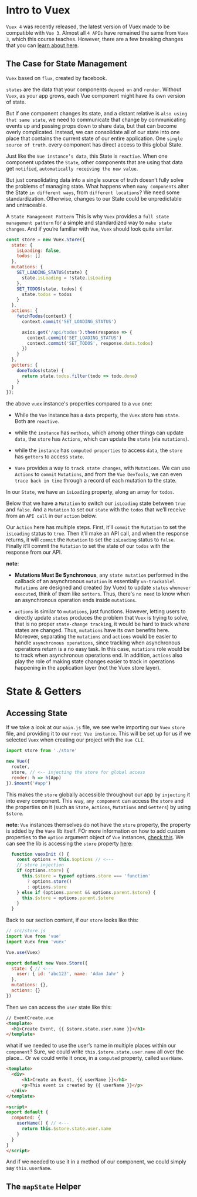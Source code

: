# Intro to Vuex
`Vuex 4` was recently released, the latest version of Vuex made to be compatible with `Vue 3`. Almost all `4 APIs` have remained the same from `Vuex 3`, which this course teaches. However, there are a few breaking changes that you can [learn about here](https://next.vuex.vuejs.org/guide/migrating-to-4-0-from-3-x.html#installation-process).

## The Case for State Management
`Vuex` based on `flux`, created by facebook.

`states` are the data that your components `depend on` and `render`. Without `Vuex`, as your app grows, each Vue component might have its own version of state.

But if one component changes its state, and a distant relative is `also using that same state`, we need to communicate that change by communicating events up and passing props down to share data, but that can become overly complicated. Instead, we can consolidate all of our state into one place that contains the current state of our entire application. One `single source of truth`. every component has direct access to this global State.

Just like the `Vue instance’s data`, this State is `reactive`. When one component updates the `State`, other components that are using that data get `notified`, `automatically receiving the new value`.

But just consolidating data into a single source of truth doesn’t fully solve the problems of managing state. What happens when `many components` alter the State `in different ways`, from `different locations`? We need some standardization. Otherwise, changes to our State could be unpredictable and untraceable.

A `State Management Pattern` This is why `Vuex` provides a `full state management pattern` for a simple and standardized way to `make state changes`. And if you’re familiar with `Vue`, `Vuex` should look quite similar.

```js
const store = new Vuex.Store({
  state: {
    isLoading: false,
    todos: []
  },
  mutations: {
    SET_LOADING_STATUS(state) {
      state.isLoading = !state.isLoading
    },
    SET_TODOS(state, todos) {
      state.todos = todos
    }
  },
  actions: {
    fetchTodos(context) {
      context.commit('SET_LOADING_STATUS')

      axios.get('/api/todos').then(response => {
        context.commit('SET_LOADING_STATUS')
        context.commit('SET_TODOS', response.data.todos)
      })
    }
  },
  getters: {
    doneTodos(state) {
      return state.todos.filter(todo => todo.done)
    }
  }
});
```

the above `vuex` instance's properties compared to a `vue` one:
* While the `Vue` instance has a `data` property, the `Vuex` store has `state`. Both are `reactive`.

* while the `instance` has `methods`, which among other things can update `data`, the `store` has `Actions`, which can update the `state` (via `mutations`).

* while the `instance` has `computed properties` to access `data`, the `store` has `getters` to access `state`.

* `Vuex` provides a way to `track state changes`, with `Mutations`. We can use `Actions` to `commit` `Mutations`, and from the `Vue DevTools`, we can even `trace back in time` through a record of each mutation to the state.

In our `State`, we have an `isLoading` property, along an array for `todos`.

Below that we have a `Mutation` to switch our `isLoading` state between `true` and `false`. And a `Mutation` to set our `state` with the `todos` that we’ll receive from an `API call` in our `action` below.

Our `Action` here has multiple steps. First, it’ll `commit` the `Mutation` to set the `isLoading` status to `true`. Then it’ll make an API call, and when the response returns, it will `commit` the `Mutation` to set the `isLoading` status to `false`. Finally it’ll commit the `Mutation` to set the state of our `todos` with the response from our API.

**note**:
* **Mutations Must Be Synchronous**, any `state mutation` performed in the callback of an asynchronous `mutation` is essentially `un-trackable`!. `Mutations` are designed and created (by Vuex) to update `states` `whenever executed`, think of them like `setters`. Thus, there's `no need` to know when an asynchronous operation ends inside `mutations`.

* `actions` is similar to `mutations`, just functions. However, letting users to directly update `states` produces the problem that `Vuex` is trying to solve, that is no proper `state-change tracking`, it would be hard to track where states are changed. Thus, `mutations` have its own benefits here. Moreover, separating the `mutations` and `actions` would be easier to handle `asynchronous operations`, since tracking when asynchronous operations return is a no easy task. In this case, `mutations` role would be to track when asynchronous operations end. In addition, `actions` also play the role of making state changes easier to track in operations happening in the application layer (not the Vuex store layer).

# State & Getters
## Accessing State
If we take a look at our `main.js` file, we see we’re importing our `Vuex` `store` file, and providing it to our `root Vue instance`. This will be set up for us if we selected `Vuex` when creating our project with the `Vue CLI`.

```js
import store from './store' 

new Vue({
  router,
  store, // <-- injecting the store for global access
  render: h => h(App)
}).$mount('#app')
```

This makes the `store` globally accessible throughout our app by `injecting` it into every component. This way, `any component` can access the `store` and the properties on it (such as `State`, `Actions`, `Mutations` and `Getters`) by using `$store`.

**note**: `Vue` instances themselves do not have the `store` property, the property is added by the `Vuex` lib itself. FOr more information on how to add custom properties to the `option` argument object of `Vue` instances, [check this](https://vuejs.org/v2/api/#vm-options). We can see the lib is accessing the `store` property [here](https://github.com/vuejs/vuex/blob/dev/src/mixin.js):

```js
  function vuexInit () {
    const options = this.$options // <---
    // store injection
    if (options.store) {
      this.$store = typeof options.store === 'function'
        ? options.store()
        : options.store
    } else if (options.parent && options.parent.$store) {
      this.$store = options.parent.$store
    }
  }
```

Back to our section content, if our `store` looks like this:

```js
// src/store.js
import Vue from 'vue'
import Vuex from 'vuex'

Vue.use(Vuex)

export default new Vuex.Store({
  state: { // <---
    user: { id: 'abc123', name: 'Adam Jahr' }
  },
  mutations: {},
  actions: {}
})
```

Then we can access the `user` state like this:

```html
// EventCreate.vue
<template>
  <h1>Create Event, {{ $store.state.user.name }}</h1>
</template>
```

what if we needed to use the user’s name in multiple places within our `component`? Sure, we could write `this.$store.state.user.name` all over the place… Or we could write it once, in a `computed` property, called `userName`.

```html
<template>
  <div>
      <h1>Create an Event, {{ userName }}</h1>
      <p>This event is created by {{ userName }}</p>
  </div>
</template>

<script>
export default {
  computed: {
    userName() { // <---
      return this.$store.state.user.name
    }
  }
}
</script>
```

And if we needed to use it in a method of our component, we could simply say `this.userName`.

## The `mapState` Helper

